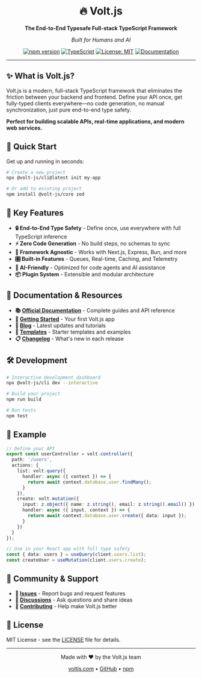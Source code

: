 <div align="center">
  <h1>🔥 Volt.js</h1>
  <p><strong>The End-to-End Typesafe Full-stack TypeScript Framework</strong></p>
  <p><em>Built for Humans and AI</em></p>

  [![npm version](https://img.shields.io/npm/v/@volt-js/core.svg?style=flat)](https://www.npmjs.com/package/@volt-js/core)
  [![TypeScript](https://img.shields.io/badge/TypeScript-5.0+-blue.svg)](https://www.typescriptlang.org/)
  [![License: MIT](https://img.shields.io/badge/License-MIT-yellow.svg)](https://opensource.org/licenses/MIT)
  [![Documentation](https://img.shields.io/badge/docs-voltjs.com-brightgreen.svg)](https://voltjs.com)
</div>

---

## ✨ What is Volt.js?

Volt.js is a modern, full-stack TypeScript framework that eliminates the friction between your backend and frontend. Define your API once, get fully-typed clients everywhere—no code generation, no manual synchronization, just pure end-to-end type safety.

**Perfect for building scalable APIs, real-time applications, and modern web services.**

## 🚀 Quick Start

Get up and running in seconds:

```bash
# Create a new project
npx @volt-js/cli@latest init my-app

# Or add to existing project
npm install @volt-js/core zod
```

## 🎯 Key Features

- **🔒 End-to-End Type Safety** - Define once, use everywhere with full TypeScript inference
- **⚡ Zero Code Generation** - No build steps, no schemas to sync
- **🔌 Framework Agnostic** - Works with Next.js, Express, Bun, and more
- **🎛️ Built-in Features** - Queues, Real-time, Caching, and Telemetry
- **🤖 AI-Friendly** - Optimized for code agents and AI assistance
- **📦 Plugin System** - Extensible and modular architecture

## 📖 Documentation & Resources

- **📚 [Official Documentation](https://voltjs.com/docs)** - Complete guides and API reference
- **🎯 [Getting Started](https://voltjs.com/docs/getting-started)** - Your first Volt.js app
- **📝 [Blog](https://voltjs.com/blog)** - Latest updates and tutorials
- **🎨 [Templates](https://voltjs.com/templates)** - Starter templates and examples
- **📋 [Changelog](https://voltjs.com/changelog)** - What's new in each release

## 🛠️ Development

```bash
# Interactive development dashboard
npx @volt-js/cli dev --interactive

# Build your project
npm run build

# Run tests
npm test
```

## 🌟 Example

```typescript
// Define your API
export const userController = volt.controller({
  path: '/users',
  actions: {
    list: volt.query({
      handler: async ({ context }) => {
        return await context.database.user.findMany();
      }
    }),
    create: volt.mutation({
      input: z.object({ name: z.string(), email: z.string().email() }),
      handler: async ({ input, context }) => {
        return await context.database.user.create({ data: input });
      }
    })
  }
});

// Use in your React app with full type safety
const { data: users } = useQuery(client.users.list);
const createUser = useMutation(client.users.create);
```

## 🤝 Community & Support

- **🐛 [Issues](https://github.com/andeerc/volt-js/issues)** - Report bugs and request features
- **💬 [Discussions](https://github.com/andeerc/volt-js/discussions)** - Ask questions and share ideas
- **🤝 [Contributing](https://github.com/andeerc/volt-js/blob/main/CONTRIBUTING.md)** - Help make Volt.js better

## 📄 License

MIT License - see the [LICENSE](LICENSE) file for details.

---

<div align="center">
  <p>Made with ❤️ by the Volt.js team</p>
  <p><a href="https://voltjs.com">voltjs.com</a> • <a href="https://github.com/andeerc/volt-js">GitHub</a> • <a href="https://www.npmjs.com/package/@volt-js/core">npm</a></p>
</div>